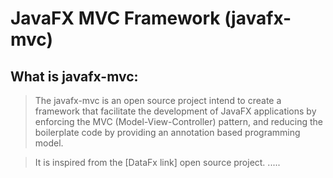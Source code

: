 # JavaFX MVC Framework (javafx-mvc)
## What is javafx-mvc:
> The javafx-mvc is an open source project intend to create a framework that facilitate the development of JavaFX applications 
by enforcing the MVC (Model-View-Controller) pattern, and reducing the boilerplate code by providing an annotation based programming
model.

>It is inspired from the [DataFx link] open source project. 
.....

  
